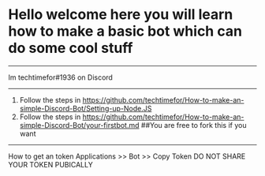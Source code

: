 # Hello welcome here you will learn how to make a basic bot which can do some cool stuff
__________________________________________________________________________________________________
Im techtimefor#1936 on Discord
_____________________________________________________________________________________________________

1. Follow the steps in https://github.com/techtimefor/How-to-make-an-simple-Discord-Bot/Setting-up-Node.JS
2. Follow the steps in https://github.com/techtimefor/How-to-make-an-simple-Discord-Bot/your-firstbot.md
##You are free to fork this if you want

_______________________________________________________________________________________________________________
How to get an token
Applications >> Bot >> Copy Token
DO NOT SHARE YOUR TOKEN PUBICALLY
